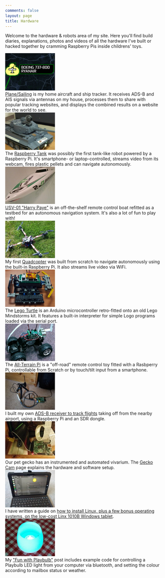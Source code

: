 ```yaml
---
comments: false
layout: page
title: Hardware
---
```


Welcome to the hardware & robots area of my site. Here you'll find build diaries, explanations, photos and videos of all the hardware I've built or hacked together by cramming Raspberry Pis inside childrens' toys.

<div class="table-col table-col-pic">
<a href="./planesailing"><img src="/images/planesailing.png" width="160" alt="Plane Sailing" /></a>
</div>
<div class="table-col table-col-descrip">
<a href="/hardware/planesailing">Plane/Sailing</a> is my home aircraft and ship tracker. It receives ADS-B and AIS signals via antennas on my house, processes them to share with popular tracking websites, and displays the combined results on a website for the world to see.
</div>
<div class="clear"></div>

<div class="table-col table-col-pic">
<a href="./raspberry-tank"><img src="/images/tank.png" width="160" alt="Raspberry Tank" /></a>
</div>
<div class="table-col table-col-descrip">
The <a href="./raspberry-tank">Raspberry Tank</a> was possibly the first tank-like robot powered by a Raspberry Pi. It's smartphone- or laptop-controlled, streams video from its webcam, fires plastic pellets and can navigate autonomously.
</div>
<div class="clear"></div>

<div class="table-col table-col-pic">
<a href="./usv-01"><img src="/images/usv-01.jpg" width="160" alt="USV-01" /></a>
</div>
<div class="table-col table-col-descrip">
<a href="./usv-01">USV-01 "Harry Paye"</a> is an off-the-shelf remote control boat refitted as a testbed for an autonomous navigation system. It's also a lot of fun to play with!
</div>
<div class="clear"></div>

<div class="table-col table-col-pic">
<a href="./quadcopter"><img src="/images/quad.png" width="160" alt="Quadcopter" /></a>
</div>
<div class="table-col table-col-descrip">
My first <a href="./quadcopter">Quadcopter</a> was built from scratch to navigate autonomously using the built-in Raspberry Pi. It also streams live video via WiFi.
</div>
<div class="clear"></div>

<div class="table-col table-col-pic">
<a href="./lego-turtle"><img src="/images/legoturtle.png" width="160" alt="Lego Turtle" /></a>
</div>
<div class="table-col table-col-descrip">
The <a href="./lego-turtle">Lego Turtle</a> is an Arduino microcontroller retro-fitted onto an old Lego Mindstorms kit. It features a built-in interpreter for simple Logo programs loaded via the serial port.
</div>
<div class="clear"></div>

<div class="table-col table-col-pic">
<a href="./atp"><img src="/images/atp.jpg" width="160" alt="All-Terrain Pi" /></a>
</div>
<div class="table-col table-col-descrip">
The <a href="./atp">All-Terrain Pi</a> is a "off-road" remote control toy fitted with a Rasbperry Pi, controllable from Scratch or by touch/tilt input from a smartphone.
</div>
<div class="clear"></div>

<div class="table-col table-col-pic">
<a href="./flight-tracker"><img src="/hardware/flight-tracker/hw-small.jpg" width="160" alt="Flight Tracker" /></a>
</div>
<div class="table-col table-col-descrip">
I built my own <a href="./flight-tracker">ADS-B receiver to track flights</a> taking off from the nearby airport, using a Raspberry Pi and an SDR dongle.
</div>
<div class="clear"></div>

<div class="table-col table-col-pic">
<a href="./geckocam"><img src="/hardware/geckocam/hw-small.jpg" width="160" alt="Gecko Cam" /></a>
</div>
<div class="table-col table-col-descrip">
Our pet gecko has an instrumented and automated vivarium. The <a href="./geckocam/">Gecko Cam</a> page explains the hardware and software setup.
</div>
<div class="clear"></div>

<div class="table-col table-col-pic">
<a href="/guides/install-linux-on-a-linx-1010b-tablet"><img src="/images/linx.jpg" width="160" alt="Linx 1010B Linux" /></a>
</div>
<div class="table-col table-col-descrip">
I have written a guide on <a href="/guides/install-linux-on-a-linx-1010b-tablet">how to install Linux, plus a few bonus operating systems, on the low-cost Linx 1010B Windows tablet</a>.
</div>
<div class="clear"></div>

<div class="table-col table-col-pic">
<a href="/blog/fun-with-playbulb/"><img src="/images/playbulb.jpg" width="160" alt="Playbulb" /></a>
</div>
<div class="table-col table-col-descrip">
My <a href="/blog/fun-with-playbulb/">"Fun with Playbulb"</a> post includes example code for controlling a Playbulb LED light from your computer via bluetooth, and setting the colour according to mailbox status or weather.
</div>
<div class="clear"></div>

